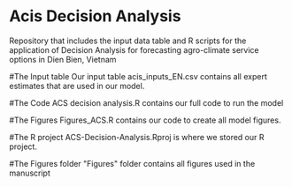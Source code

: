 # Acis Decision Analysis
Repository that includes the input data table and R scripts for the application of Decision Analysis for forecasting agro-climate service options in Dien Bien, Vietnam

#The Input table
Our input table acis_inputs_EN.csv contains all expert estimates that are used in our model.

#The Code
ACS decision analysis.R contains our full code to run the model 

#The Figures
Figures_ACS.R contains our code to create all model figures.

#The R project
ACS-Decision-Analysis.Rproj is where we stored our R project.

#The Figures folder
"Figures" folder contains all figures used in the manuscript


